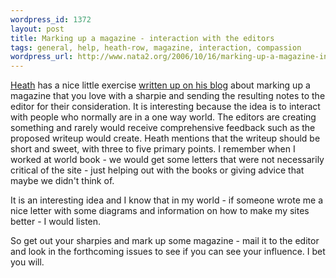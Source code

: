 ```yaml
--- 
wordpress_id: 1372
layout: post
title: Marking up a magazine - interaction with the editors
tags: general, help, heath-row, magazine, interaction, compassion
wordpress_url: http://www.nata2.org/2006/10/16/marking-up-a-magazine-interaction-with-the-editors/
---
```

<a href="http://mediadiet.net">Heath</a> has a nice little exercise <a href="http://mediadiet.net/2006/10/magazine-markup-language.html">written up on his blog</a> about marking up a magazine that you love with a sharpie and sending the resulting notes to the editor for their consideration. It is interesting because the idea is to interact with people who normally are in a one way world. The editors are creating something and rarely would receive comprehensive feedback such as the proposed writeup would create. Heath mentions that the writeup should be short and sweet, with three to five primary points. I remember when I worked at world book - we would get some letters that were not necessarily critical of the site - just helping out with the books or giving advice that maybe we didn't think of.

It is an interesting idea and I know that in my world - if someone wrote me a nice letter with some diagrams and information on how to make my sites better - I would listen.

So get out your sharpies and mark up some magazine - mail it to the editor and look in the forthcoming issues to see if you can see your influence. I bet you will.

